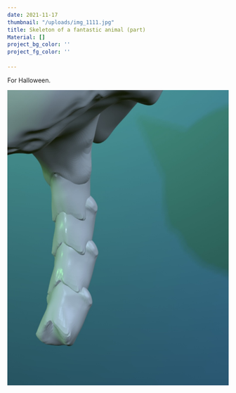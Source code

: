 ```yaml
---
date: 2021-11-17
thumbnail: "/uploads/img_1111.jpg"
title: Skeleton of a fantastic animal (part)
Material: []
project_bg_color: ''
project_fg_color: ''

---
```

For Halloween.

![](/uploads/img_1111.jpg)